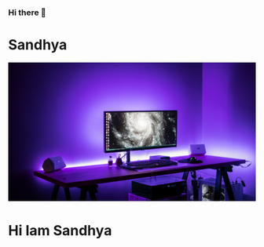 ### Hi there 👋
<h1>Sandhya</h1>
<img src='./src/redd-f-3mWxKnqET3E-unsplash.jpg'>
 <h1 style="./src/redd-f-3mWxKnqET3E-unsplash.jpg">Hi Iam Sandhya</h1>
</img>
<!--
**sandhya4207/sandhya4207** is a ✨ _special_ ✨ repository because its `README.md` (this file) appears on your GitHub profile.

Here are some ideas to get you started:

- 🔭 I’m currently working on ...
- 🌱 I’m currently learning ...
- 👯 I’m looking to collaborate on ...
- 🤔 I’m looking for help with ...
- 💬 Ask me about ...
- 📫 How to reach me: ...
- 😄 Pronouns: ...
- ⚡ Fun fact: ...
-->
